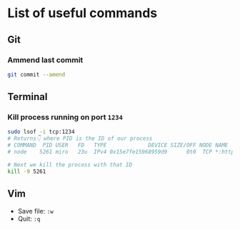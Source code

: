 # List of useful commands

## Git

### Ammend last commit
```zsh
git commit --amend
```

## Terminal

### Kill process running on port `1234`

```zsh
sudo lsof -i tcp:1234
# Returns👇 where PID is the ID of our process
# COMMAND  PID USER   FD   TYPE             DEVICE SIZE/OFF NODE NAME
# node    5261 miro   23u  IPv4 0x15e7fe15968959d9      0t0  TCP *:http-alt (LISTEN)

# Next we kill the process with that ID
kill -9 5261

```

## Vim
* Save file: `:w`
* Quit: `:q`
